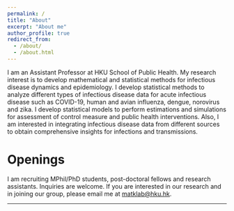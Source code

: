 ```yaml
---
permalink: /
title: "About"
excerpt: "About me"
author_profile: true
redirect_from: 
  - /about/
  - /about.html
---
```


I am an Assistant Professor at HKU School of Public Health. My research interest is to develop mathematical and statistical methods for infectious disease dynamics and epidemiology. I develop statistical methods to analyze different types of infectious disease data for acute infectious disease such as COVID-19, human and avian influenza, dengue, norovirus and zika. I develop statistical models to perform estimations and simulations for assessment of control measure and public health interventions. Also, I am interested in integrating infectious disease data from different sources to obtain comprehensive insights for infections and transmissions. 

Openings
======
I am recruiting MPhil/PhD students, post-doctoral fellows and research assistants. Inquiries are welcome. If you are interested in our research and in joining our group, please email me at matklab@hku.hk.


------
